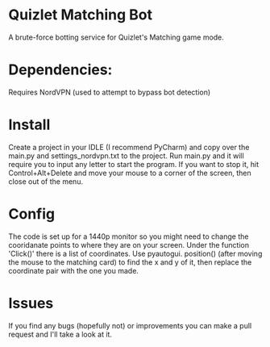 # Quizlet Matching Bot

A brute-force botting service for Quizlet's Matching game mode.

# Dependencies:
Requires NordVPN (used to attempt to bypass bot detection)


# Install
Create a project in your IDLE (I recommend PyCharm) and copy over the
main.py and settings_nordvpn.txt to the project. Run main.py and
it will require you to input any letter to start the program.
If you want to stop it, hit Control+Alt+Delete and move your mouse
to a corner of the screen, then close out of the menu.



# Config
The code is set up for a 1440p monitor so you might need to change
the cooridanate points to where they are on your screen.
Under the function 'Click()' there is a list of coordinates. Use pyautogui. position()
(after moving the mouse to the matching card) to find the x and y of it, then replace
the coordinate pair with the one you made.

# Issues
If you find any bugs (hopefully not) or improvements you can make a pull request and
I'll take a look at it.
